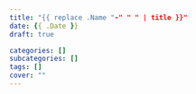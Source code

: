 ```yaml
---
title: "{{ replace .Name "-" " " | title }}"
date: {{ .Date }}
draft: true

categories: []
subcategories: []
tags: []
cover: ""
---
```


<img src="" />
